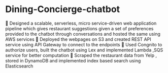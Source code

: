 # Dining-Concierge-chatbot
 Designed a scalable, serverless, micro service-driven web application pipeline which gives restaurant suggestions given a set of preferences provided to the chatbot through conversations and hosted the same using AWS services 
 Deployed the webpages on S3 and created REST API service using API Gateway to connect to the endpoints 
 Used Congnito to authorize users, built the chatbot using Lex and implemented Lambda ,SQS service for better computation 
 Scraped the restaurant data from Yelp , stored in DynamoDB and implemented index based search using Elasticsearch
